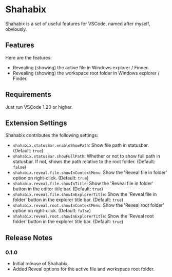 # Shahabix
Shahabix is a set of useful features for VSCode, named after myself, obviously.

## Features
Here are the features:

- Revealing (showing) the active file in Windows explorer / Finder.
- Revealing (showing) the workspace root folder in Windows explorer / Finder.

## Requirements
Just run VSCode 1.20 or higher.

## Extension Settings
Shahabix contributes the following settings:

- `shahabix.statusBar.enableShowPath`: Show file path in statusbar. (Default: `true`)
- `shahabix.statusBar.showFullPath`: Whether or not to show full path in statusbar. If not, shows the path relative to the root folder. (Default: `false`)
- `shahabix.reveal.file.showInContextMenu`: Show the 'Reveal file in folder' option on right-click. (Default: `true`)
- `shahabix.reveal.file.showInTitle`: Show the 'Reveal file in folder' button in the editor title bar. (Default: `true`)
- `shahabix.reveal.file.showInExplorerTitle`: Show the 'Reveal file in folder' button in the explorer title bar. (Default: `true`)
- `shahabix.reveal.root.showInContextMenu`: Show the 'Reveal root folder' option on right-click. (Default: `false`)
- `shahabix.reveal.root.showInExplorerTitle`: Show the 'Reveal root folder' button in the explorer title bar. (Default: `true`)

## Release Notes

### 0.1.0
- Initial release of Shahabix.
- Added Reveal options for the active file and workspace root folder.

